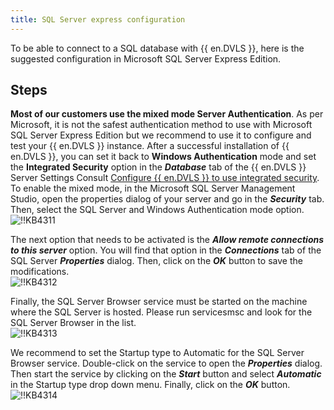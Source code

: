 ```yaml
---
title: SQL Server express configuration
---
```

To be able to connect to a SQL database with {{ en.DVLS }}, here is the suggested configuration in Microsoft SQL Server Express Edition.

## Steps

**Most of our customers use the mixed mode Server Authentication**. As per Microsoft, it is not the safest authentication method to use with Microsoft SQL Server Express Edition but we recommend to use it to configure and test your {{ en.DVLS }} instance. After a successful installation of {{ en.DVLS }}, you can set it back to **Windows Authentication** mode and set the **Integrated Security** option in the ***Database*** tab of the {{ en.DVLS }} Server Settings Consult [Configure {{ en.DVLS }} to use integrated security](/kb/devolutions-server/how-to-articles/configure-server-use-integrated-security/). To enable the mixed mode, in the Microsoft SQL Server Management Studio, open the properties dialog of your server and go in the ***Security*** tab. Then, select the SQL Server and Windows Authentication mode option.  
![!!KB4311](https://webdevolutions.azureedge.net/docs/en/kb/KB4311.png)  

The next option that needs to be activated is the ***Allow remote connections to this server*** option. You will find that option in the ***Connections*** tab of the SQL Server ***Properties*** dialog. Then, click on the ***OK*** button to save the modifications.  
![!!KB4312](https://webdevolutions.azureedge.net/docs/en/kb/KB4312.png)  

Finally, the SQL Server Browser service must be started on the machine where the SQL Server is hosted. Please run servicesmsc and look for the SQL Server Browser in the list.  
![!!KB4313](https://webdevolutions.azureedge.net/docs/en/kb/KB4313.png)  

We recommend to set the Startup type to Automatic for the SQL Server Browser service. Double-click on the service to open the ***Properties*** dialog. Then start the service by clicking on the ***Start*** button and select ***Automatic*** in the Startup type drop down menu. Finally, click on the ***OK*** button.  
![!!KB4314](https://webdevolutions.azureedge.net/docs/en/kb/KB4314.png)
